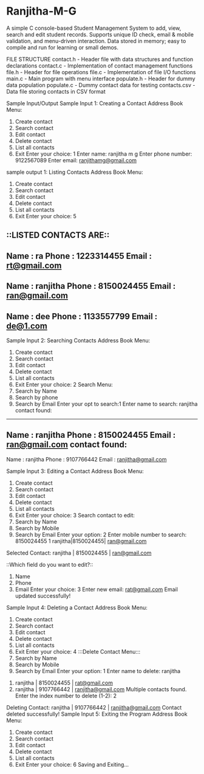 # Ranjitha-M-G
A simple C console-based Student Management System to add, view, search and edit student records. Supports unique ID check, email &amp; mobile validation, and menu-driven interaction. Data stored in memory; easy to compile and run for learning or small demos.




FILE STRUCTURE
contact.h       - Header file with data structures and function declarations
contact.c       - Implementation of contact management functions
file.h          - Header for file operations
file.c          - Implementation of file I/O functions
main.c          - Main program with menu interface
populate.h      - Header for dummy data population
populate.c      - Dummy contact data for testing
contacts.csv    - Data file storing contacts in CSV format


Sample Input/Output 
Sample Input 1: Creating a Contact
Address Book Menu:
1. Create contact
2. Search contact
3. Edit contact
4. Delete contact
5. List all contacts
6. Exit
Enter your choice: 1
Enter name: ranjitha m g
Enter phone number: 9122567089
Enter email: ranjithamg@gmail.com

sample output 1: Listing Contacts
Address Book Menu:
1. Create contact
2. Search contact
3. Edit contact
4. Delete contact
5. List all contacts
6. Exit
Enter your choice: 5

::LISTED CONTACTS ARE::
-------------------------------------------
Name : ra
Phone : 1223314455
Email : rt@gmail.com
---------------------------------------------
Name : ranjitha
Phone : 8150024455
Email : ran@gmail.com
---------------------------------------------
Name : dee
Phone : 1133557799
Email : de@1.com
---------------------------------------------

Sample Input 2: Searching Contacts
Address Book Menu:
1. Create contact
2. Search contact
3. Edit contact
4. Delete contact
5. List all contacts
6. Exit
Enter your choice: 2
Search Menu:
1. Search by Name
2. Search by phone
3. Search by Email
Enter your opt to search:1
Enter name to search: ranjitha
contact found:
-----------------------------------------
Name  : ranjitha
Phone : 8150024455
Email : ran@gmail.com
contact found:
-----------------------------------------
Name  : ranjitha
Phone : 9107766442
Email : ranjitha@gmail.com

Sample Input 3: Editing a Contact
Address Book Menu:
1. Create contact
2. Search contact
3. Edit contact
4. Delete contact
5. List all contacts
6. Exit
Enter your choice: 3
Search contact to edit:
1. Search by Name
2. Search by Mobile
3. Search by Email
Enter your option: 2
Enter mobile number to search: 8150024455
1 ranjitha|8150024455| ran@gmail.com

Selected Contact: ranjitha | 8150024455 | ran@gmail.com

::Which field do you want to edit?::
1. Name
2. Phone
3. Email
Enter your choice: 3
Enter new email: rat@gmail.com
Email updated successfully!

Sample Input 4: Deleting a Contact
Address Book Menu:
1. Create contact
2. Search contact
3. Edit contact
4. Delete contact
5. List all contacts
6. Exit
Enter your choice: 4
:::Delete Contact Menu:::
1. Search by Name
2. Search by Mobile
3. Search by Email
Enter your option: 1
Enter name to delete: ranjitha
1) ranjitha | 8150024455 | rat@gmail.com
2) ranjitha | 9107766442 | ranjitha@gmail.com
Multiple contacts found. Enter the index number to delete (1-2): 2

Deleting Contact: ranjitha | 9107766442 | ranjitha@gmail.com
Contact deleted successfully!
Sample Input 5: Exiting the Program
Address Book Menu:
1. Create contact
2. Search contact
3. Edit contact
4. Delete contact
5. List all contacts
6. Exit
Enter your choice: 6
Saving and Exiting...





